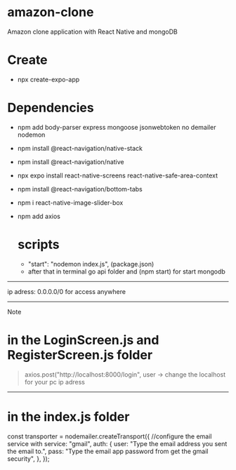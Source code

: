# amazon-clone
Amazon clone application with React Native and mongoDB

# Create

- npx create-expo-app <appName>

# Dependencies

- npm add body-parser express mongoose jsonwebtoken no
demailer nodemon
- npm install @react-navigation/native-stack
- npm install @react-navigation/native
- npx expo install react-native-screens react-native-safe-area-context
- npm install @react-navigation/bottom-tabs
- npm i react-native-image-slider-box
- npm add axios

  # scripts
  -  "start": "nodemon index.js", (package.json)
  -  after that in terminal go api folder and (npm start) for start mongodb

------------------------------------------------------------

ip adress: 0.0.0.0/0 for access anywhere

--------------------------------------------------------------

> [!NOTE]

# in the LoginScreen.js and RegisterScreen.js folder
 
> axios.post("http://localhost:8000/login", user -> change the localhost for your pc ip adress

--------------------------------------------------------------

# in the index.js folder 

  const transporter = nodemailer.createTransport({
    //configure the email service with
    service: "gmail",
    auth: {
      user: "Type the email address you sent the email to.",
      pass: "Type the email app password from get the gmail security",
    },
  });
